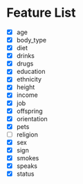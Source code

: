 # Feature List

- [x] age
- [x] body_type
- [x] diet
- [x] drinks
- [x] drugs
- [x] education
- [x] ethnicity
- [x] height
- [x] income
- [x] job
- [x] offspring
- [x] orientation
- [x] pets
- [ ] religion
- [x] sex
- [x] sign
- [x] smokes
- [x] speaks
- [x] status
